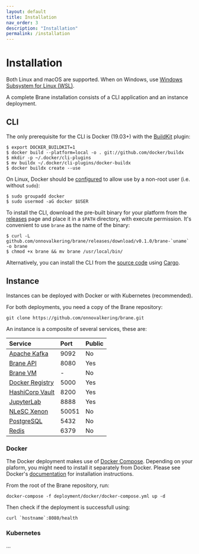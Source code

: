 ```yaml
---
layout: default
title: Installation
nav_order: 3
description: "Installation"
permalink: /installation
---
```


# Installation
Both Linux and macOS are supported. When on Windows, use [Windows Subsystem for Linux (WSL)](https://docs.microsoft.com/en-us/windows/wsl/about).

A complete Brane installation consists of a CLI application and an instance deployment.

## CLI
The only prerequisite for the CLI is Docker (19.03+) with the [BuildKit](https://github.com/docker/buildx) plugin:
```shell
$ export DOCKER_BUILDKIT=1
$ docker build --platform=local -o . git://github.com/docker/buildx
$ mkdir -p ~/.docker/cli-plugins
$ mv buildx ~/.docker/cli-plugins/docker-buildx
$ docker buildx create --use
```

On Linux, Docker should be [configured](https://docs.docker.com/engine/install/linux-postinstall/#manage-docker-as-a-non-root-user) to allow use by a non-root user (i.e. without `sudo`):
```shell
$ sudo groupadd docker
$ sudo usermod -aG docker $USER
```

To install the CLI, download the pre-built binary for your platform from the [releases](https://github.com/onnovalkering/brane/releases) page and place it in a `$PATH` directory, with execute permission. It's convenient to use `brane` as the name of the binary:   
```shell
$ curl -L github.com/onnovalkering/brane/releases/download/v0.1.0/brane-`uname` -o brane
$ chmod +x brane && mv brane /usr/local/bin/
```

Alternatively, you can install the CLI from the [source code](https://github.com/onnovalkering/brane/tree/master/brane-cli) using [Cargo](https://doc.rust-lang.org/stable/cargo).

## Instance
Instances can be deployed with Docker or with Kubernetes (recommended).

For both deployments, you need a copy of the Brane repository:

```shell
git clone https://github.com/onnovalkering/brane.git
```

An instance is a composite of several services, these are:

| Service   | Port      | Public |
|:----------|:----------|:-------|
| [Apache Kafka](http://kafka.apache.org)     | 9092      | No     |
| [Brane API](https://github.com/onnovalkering/brane)       | 8080      | Yes    |
| [Brane VM](https://github.com/onnovalkering/brane)       | -      | No    |
| [Docker Registry](https://docs.docker.com/registry)  | 5000      | Yes    |
| [HashiCorp Vault](https://www.vaultproject.io)     | 8200      | Yes    |
| [JupyterLab](https://jupyter.org)   | 8888      | Yes    |
| [NLeSC Xenon](http://xenon-middleware.github.io/xenon/)     | 50051     | No     |
| [PostgreSQL](https://www.postgresql.org)  | 5432      | No     |
| [Redis](https://redis.io)     | 6379      | No     |

### Docker
The Docker deployment makes use of [Docker Compose](https://docs.docker.com/compose). Depending on your plaform, you might need to install it separately from Docker. Please see Docker's [documentation](https://docs.docker.com/compose/install/#install-compose) for installation instructions.

From the root of the Brane repository, run:
```shell
docker-compose -f deployment/docker/docker-compose.yml up -d
```

Then check if the deployment is successfull using:
```shell
curl `hostname`:8080/health
```

### Kubernetes
...